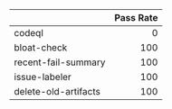 |                      |   Pass Rate |
|:---------------------|------------:|
| codeql               |           0 |
| bloat-check          |         100 |
| recent-fail-summary  |         100 |
| issue-labeler        |         100 |
| delete-old-artifacts |         100 |